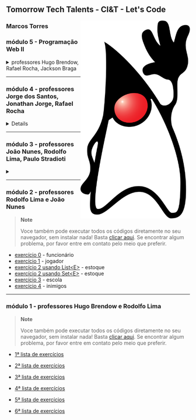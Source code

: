 ## Tomorrow Tech Talents - CI&T - Let's Code

<img width="300px" align="right" src="https://raw.githubusercontent.com/TomorrowTechTalents/.github/development/Duke_(Java_mascot)_waving.svg"/>

### Marcos Torres

###  módulo 5 - Programação Web II
<details>
<summary>professores Hugo Brendow, Rafael Rocha, Jackson Braga</summary>


placeholder

</details>

---

### módulo 4 - professores Jorge dos Santos, Jonathan Jorge, Rafael Rocha
<details>

- [exercício inicial sobre streams](https://github.com/TomorrowTechTalents/module4/tree/development/src/streams) - estudantes e notas
- [exercício sobre operações terminais de streams](https://github.com/TomorrowTechTalents/module4/tree/development/src/cryptosimulator) - criptomoedas
- [exercício sobre o método Streams#collect](https://github.com/TomorrowTechTalents/module4/tree/development/src/collector) - estudantes pelo comprimento do nome
- [exercício sobre expressões regulares](https://github.com/TomorrowTechTalents/module4/tree/development/src/regularexpressions)

</details>

---

### módulo 3 - professores João Nunes,  Rodolfo Lima, Paulo Stradioti

<details>
<summary></summary>

[exercício 1](https://github.com/TomorrowTechTalents/module3/tree/development/src/exercise01) - calculadora

</details>

---

### módulo 2 - professores Rodolfo Lima e João Nunes

> **Note**
> 
> Voce também pode executar todos os códigos diretamente no seu navegador, sem instalar nada! Basta [clicar aqui](https://replit.com/@MarcosTorres7/module2). Se encontrar algum problema, por favor entre em contato pelo meio que preferir.

- [exercício 0](https://github.com/TomorrowTechTalents/modulo2/tree/development/src/Exercise00) - funcionário
- [exercício 1](https://github.com/TomorrowTechTalents/modulo2/tree/development/src/Exercise01) - jogador
- [exercício 2 usando List\<E\>](https://github.com/TomorrowTechTalents/modulo2/blob/development/src/Exercise02/Exercise02List.java) - estoque
- [exercício 2 usando Set\<E\>](https://github.com/TomorrowTechTalents/modulo2/blob/development/src/Exercise02/Exercise02Set.java) - estoque
- [exercício 3](https://github.com/TomorrowTechTalents/modulo2/tree/development/src/exercise03) - escola
- [exercício 4](https://github.com/TomorrowTechTalents/modulo2/tree/development/src/exercise04) - inimigos

---

### módulo 1 - professores Hugo Brendow e Rodolfo Lima

> **Note**
> 
> Voce também pode executar todos os códigos diretamente no seu navegador, sem instalar nada! Basta [clicar aqui](https://replit.com/@MarcosTorres7/module1). Se encontrar algum problema, por favor entre em contato pelo meio que preferir.

- [1ª lista de exercícios](https://github.com/TomorrowTechTalents/listas_de_exercicios/tree/development/src/lista_de_exercícios01)

- [2ª lista de exercícios](https://github.com/TomorrowTechTalents/listas_de_exercicios/tree/development/src/lista_de_exercícios02)

- [3ª lista de exercícios](https://github.com/TomorrowTechTalents/listas_de_exercicios/tree/development/src/lista_de_exercícios03)

- [4ª lista de exercícios](https://github.com/TomorrowTechTalents/listas_de_exercicios/tree/development/src/lista_de_exercícios04)

- [5ª lista de exercícios](https://github.com/TomorrowTechTalents/listas_de_exercicios/tree/development/src/lista_de_exercícios05)

- [6ª lista de exercícios](https://github.com/TomorrowTechTalents/listas_de_exercicios/tree/development/src/lista_de_exercícios06)

<!--

**Here are some ideas to get you started:**

🙋‍♀️ A short introduction - what is your organization all about?
🌈 Contribution guidelines - how can the community get involved?
👩‍💻 Useful resources - where can the community find your docs? Is there anything else the community should know?
🍿 Fun facts - what does your team eat for breakfast?
🧙 Remember, you can do mighty things with the power of [Markdown](https://docs.github.com/github/writing-on-github/getting-started-with-writing-and-formatting-on-github/basic-writing-and-formatting-syntax)
-->
